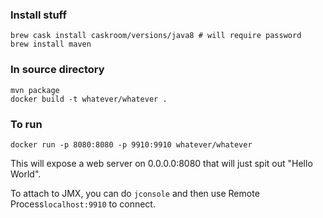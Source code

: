 ### Install stuff
```
brew cask install caskroom/versions/java8 # will require password
brew install maven
```

### In source directory

```
mvn package
docker build -t whatever/whatever .
```

### To run
`docker run -p 8080:8080 -p 9910:9910 whatever/whatever`

This will expose a web server on 0.0.0.0:8080 that will just spit out "Hello World".

To attach to JMX, you can do `jconsole` and then use Remote Process`localhost:9910` to connect.
